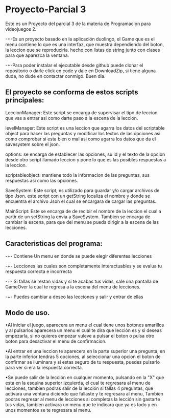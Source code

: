 # Proyecto-Parcial 3
Este es un Proyecto del parcial 3 de la materia de Programacion para videojuegos 2.

-+-Es un proyecto basado en la aplicación duolingo, el Game que es el menu contiene lo que es una interfaz, que muestra dependiendo del boton, la leccion que se reproduciria. hecho con listas de string junto con clases para que aparezca la ventana.

-+-Para poder instalar el ejecutable desde github puede clonar el repositorio o darle click en code y dale en DownloadZip, si tiene alguna duda, no dude en contactar conmigo. Buen dia.

El proyecto se conforma de estos scripts principales:
---
LeccionManager: Este script se encarga de supervisar el tipo de leccion que vas a entrar asi como darte paso a la escena de la leccion.

levelManager: Este script es una leccion que agarra los datos del scriptable object para hacer las preguntas y modificar los textos de las opciones asi como comprobar si esta bien o mal asi como agarra los datos que da el savesystem sobre el json. 

options: se encarga de establecer las opciones, su id y el texto de la opcion desde otro script llamado leccion y pone lo que es las posibles respuestas a la leccion.

scriptableobject: mantiene todo la informacion de las preguntas, sus respuestas asi como las opciones.

SaveSystem: Este script, es utilizado para guardar y/o cargar archivos de tipo Json. este script con un getString localiza el nombre y donde se encuentra el archivo Json el cual se encargara de cargar las preguntas.

MainScript: Este se encarga de de recibir el nombre de la leccion el cual a partir de un setString la envia a SaveSystem. Tambien se encarga de cambiar la escena, para que del menu se pueda dirigir a la escena de las lecciones.

Caracteristicas del programa:
---
-+- Contiene Un menu en donde se puede elegir diferentes lecciones 

-+- Lecciones las cuales son completamente interactuables y se evalua tu respuesta correcta e incorrecta

-+- Si fallas se restan vidas y si te acabas tus vidas, sale una pantalla de GameOver la cual te regresa a la escena del menu de lecciones. 

-+- Puedes cambiar a deseo las lecciones y salir y entrar de ellas

Modo de uso. 
---
•Al iniciar el juego, aparecera un menu el cual tiene unos botones amarillos y al pulsarlos aparecera un menu el cual te dira que lección es y si deseas empezarla, si no quieres empezar vuleve a pulsar el boton o pulsa otro boton para desactivar el menu de confirmacion. 

•Al entrar en una leccion te aparecera en la parte superior una pregunta, en la parte inferior tendras 5 opciones, al seleccionar una opcion el boton de confirmar se iluminara y si estas seguro de tu respuesta, puedes pulsarlo para ver si era la respuesta correcta.

•Se puede salir de la lección en cualquer momento, pulsando en la "X" que esta en la esquina superior izquierda, el cual te regresara al menu de lecciones, tambien podras salir de la lección si fallas 4 preguntas, que activara una ventana diciendo que fallaste y te regresara al menu, Tambien podras regresar al menu de lecciones si completas la lección sin gastarte tus vidas, tambien activara un menu que te indicara que ya es todo y en unos momentos se te regresara al menu.
